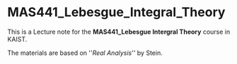 # MAS441_Lebesgue_Integral_Theory

This is a Lecture note for the **MAS441_Lebesgue Intergral Theory** course in KAIST.

The materials are based on ''_Real Analysis_'' by Stein.
